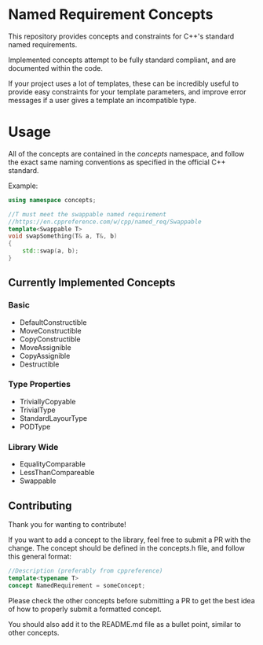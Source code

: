 # Named Requirement Concepts
This repository provides concepts and constraints for C++'s standard named requirements.

Implemented concepts attempt to be fully standard compliant, and are documented within the code.

If your project uses a lot of templates, these can be incredibly useful to provide easy constraints for your template 
parameters, and improve error messages if a user gives a template an incompatible type.
# Usage
All of the concepts are contained in the *concepts* namespace, and follow the exact same
naming conventions as specified in the official C++ standard.

Example:
```cpp
using namespace concepts;

//T must meet the swappable named requirement
//https://en.cppreference.com/w/cpp/named_req/Swappable
template<Swappable T>
void swapSomething(T& a, T&, b) 
{
    std::swap(a, b);
}
```

## Currently Implemented Concepts
### Basic
 - DefaultConstructible
 - MoveConstructible
 - CopyConstructible
 - MoveAssignible
 - CopyAssignible
 - Destructible

### Type Properties
 - TriviallyCopyable
 - TrivialType
 - StandardLayourType
 - PODType

### Library Wide
 - EqualityComparable
 - LessThanCompareable
 - Swappable

## Contributing
Thank you for wanting to contribute!

If you want to add a concept to the library, feel free to submit a PR with the change.
The concept should be defined in the concepts.h file, and follow this general format:

```cpp
//Description (preferably from cppreference)
template<typename T>
concept NamedRequirement = someConcept;
```
Please check the other concepts before submitting a PR to get the best idea of how to properly submit a formatted concept.

You should also add it to the README.md file as a bullet point, similar to other concepts.
